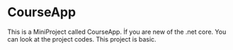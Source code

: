 # CourseApp

This is a MiniProject called CourseApp. İf you are new of the .net core. You can look at the project codes. This project is basic.
